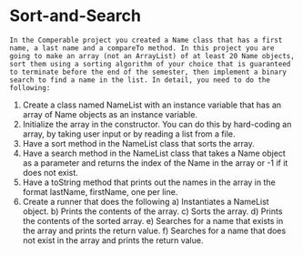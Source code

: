 # Sort-and-Search

	In the Comperable project you created a Name class that has a first name, a last name and a compareTo method. In this project you are going to make an array (not an ArrayList) of at least 20 Name objects, sort them using a sorting algorithm of your choice that is guaranteed to terminate before the end of the semester, then implement a binary search to find a name in the list. In detail, you need to do the following:

  1. Create a class  named NameList with an instance variable that has an array of Name objects as an instance variable.
  2. Initialize the array in the constructor. You can do this by hard-coding an array, by taking user input or by reading a list from a file.
  3. Have a sort method in the NameList class that sorts the array.
  4. Have a search method in the NameList class that takes a Name object as a parameter and returns the index of the Name in the array or -1 if it does not exist.
  5. Have a toString method that prints out the names in the array in the format 
       lastName, firstName, one per line.
  6. Create a runner that does the following
      a) Instantiates a NameList object.
      b) Prints the contents of the array.
      c) Sorts the array.
      d) Prints the contents of the sorted array.
      e) Searches for a name that exists in the array and prints the return value.
      f) Searches for a name that does not exist in the array and prints the return value.

